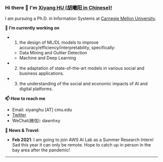 
### Hi there 👋 I'm [Xiyang HU (胡曦阳 in Chinese)!](https://www.andrew.cmu.edu/user/xiyanghu/)

<!--
**xiyanghu/xiyanghu** is a ✨ _special_ ✨ repository because its `README.md` (this file) appears on your GitHub profile.
-->

I am pursuing a Ph.D. in Information Systems at [Carnegie Mellon University](https://www.cmu.edu/).

**🔭 I’m currently working on** 
- 1. the design of ML/DL models to improve accuracy/efficiency/interpretability, specifically:
  * Data Mining and Outlier Detection
  * Machine and Deep Learning
- 2. the adaptation of state-of-the-art models in various social and business applications.
- 3. the understanding of the social and economic impacts of AI and digital platforms.

**📫 How to reach me**
- Email: xiyanghu [AT] cmu.edu
- [Twitter](https://twitter.com/hu_xiyang)
- WeChat(微信): dawnhxy

**💬 News & Travel**:

- **Feb 2021**: I am going to join AWS AI Lab as a Summer Research Intern! Sad this year it can only be remote. Hope to catch up in person in the bay area after the pandemic!

----



<!--
[![Xiyang's github stats](https://github-readme-stats.vercel.app/api?username=xiyanghu&theme=material-palenight&count_private=true&hide=contribs)](https://github.com/anuraghazra/github-readme-stats)
[![Top Langs](https://github-readme-stats.vercel.app/api/top-langs/?username=xiyanghu&theme=material-palenight&hide=Jupyter&layout=compact)](https://github.com/anuraghazra/github-readme-stats)
**😄I am open to**
- Collaboration Opportunities
- 2022 Summer Intership Opportunities

**xiyanghu/xiyanghu** is a ✨ _special_ ✨ repository because its `README.md` (this file) appears on your GitHub profile.

Here are some ideas to get you started:

- 🔭 I’m currently working on ...
- 🌱 I’m currently learning ...
- 👯 I’m looking to collaborate on ...
- 🤔 I’m looking for help with ...
- 💬 Ask me about ...
- 📫 How to reach me: ...
- 😄 Pronouns: ...
- ⚡ Fun fact: ...

I am the author/core developer of various machine learning tools and systems with more than millions of downloads. 
-->
